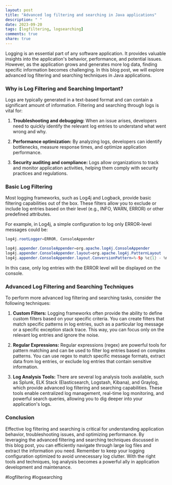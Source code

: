 ```yaml
---
layout: post
title: "Advanced log filtering and searching in Java applications"
description: " "
date: 2023-09-20
tags: [logfiltering, logsearching]
comments: true
share: true
---
```


Logging is an essential part of any software application. It provides valuable insights into the application's behavior, performance, and potential issues. However, as the application grows and generates more log data, finding specific information becomes challenging. In this blog post, we will explore advanced log filtering and searching techniques in Java applications.

### Why is Log Filtering and Searching Important?

Logs are typically generated in a text-based format and can contain a significant amount of information. Filtering and searching through logs is vital for:

1. **Troubleshooting and debugging:** When an issue arises, developers need to quickly identify the relevant log entries to understand what went wrong and why.

2. **Performance optimization:** By analyzing logs, developers can identify bottlenecks, measure response times, and optimize application performance.

3. **Security auditing and compliance:** Logs allow organizations to track and monitor application activities, helping them comply with security practices and regulations.

### Basic Log Filtering

Most logging frameworks, such as Log4j and Logback, provide basic filtering capabilities out of the box. These filters allow you to exclude or include log entries based on their level (e.g., INFO, WARN, ERROR) or other predefined attributes.

For example, in Log4j, a simple configuration to log only ERROR-level messages could be:

```java
log4j.rootLogger=ERROR, ConsoleAppender

log4j.appender.ConsoleAppender=org.apache.log4j.ConsoleAppender
log4j.appender.ConsoleAppender.layout=org.apache.log4j.PatternLayout
log4j.appender.ConsoleAppender.layout.ConversionPattern=%-5p %c{1} - %m%n
```

In this case, only log entries with the ERROR level will be displayed on the console.

### Advanced Log Filtering and Searching Techniques

To perform more advanced log filtering and searching tasks, consider the following techniques:

1. **Custom Filters:** Logging frameworks often provide the ability to define custom filters based on your specific criteria. You can create filters that match specific patterns in log entries, such as a particular log message or a specific exception stack trace. This way, you can focus only on the relevant log entries and ignore the noise.

2. **Regular Expressions:** Regular expressions (regex) are powerful tools for pattern matching and can be used to filter log entries based on complex patterns. You can use regex to match specific message formats, extract data from log entries, or exclude log entries that contain sensitive information.

3. **Log Analysis Tools:** There are several log analysis tools available, such as Splunk, ELK Stack (Elasticsearch, Logstash, Kibana), and Graylog, which provide advanced log filtering and searching capabilities. These tools enable centralized log management, real-time log monitoring, and powerful search queries, allowing you to dig deeper into your application's logs.

### Conclusion

Effective log filtering and searching is critical for understanding application behavior, troubleshooting issues, and optimizing performance. By leveraging the advanced filtering and searching techniques discussed in this blog post, you can efficiently navigate through large log files and extract the information you need. Remember to keep your logging configuration optimized to avoid unnecessary log clutter. With the right tools and techniques, log analysis becomes a powerful ally in application development and maintenance.

#logfiltering #logsearching